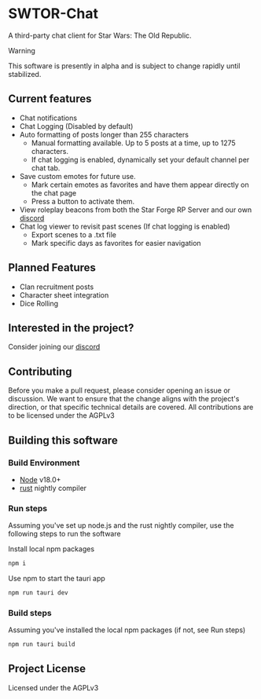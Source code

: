 # SWTOR-Chat

A third-party chat client for Star Wars: The Old Republic. 

> [!WARNING]
> This software is presently in alpha and is subject to change rapidly until stabilized.

## Current features

- Chat notifications
- Chat Logging (Disabled by default)
- Auto formatting of posts longer than 255 characters
    - Manual formatting available. Up to 5 posts at a time, up to 1275 characters.
    - If chat logging is enabled, dynamically set your default channel per chat tab.
- Save custom emotes for future use.
    - Mark certain emotes as favorites and have them appear directly on the chat page
    - Press a button to activate them.
- View roleplay beacons from both the Star Forge RP Server and our own [discord](https://discord.gg/TwfBK94ree)
- Chat log viewer to revisit past scenes (If chat logging is enabled)
    - Export scenes to a .txt file
    - Mark specific days as favorites for easier navigation

## Planned Features

- Clan recruitment posts
- Character sheet integration
- Dice Rolling

## Interested in the project?

Consider joining our [discord](https://discord.gg/TwfBK94ree)

## Contributing

Before you make a pull request, please consider opening an issue or discussion. We want to ensure that the change aligns with the project's direction, or that specific technical details are covered.
All contributions are to be licensed under the AGPLv3

## Building this software

### Build Environment

- [Node](https://nodejs.org/en) v18.0+
- [rust](https://www.rust-lang.org/) nightly compiler

### Run steps

Assuming you've set up node.js and the rust nightly compiler, use the following steps to run the software

Install local npm packages
```sh
npm i
```

Use npm to start the tauri app
```sh
npm run tauri dev
```

### Build steps

Assuming you've installed the local npm packages (if not, see Run steps)

```sh
npm run tauri build
```

## Project License

Licensed under the AGPLv3
